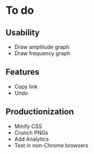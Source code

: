 To do
=====

Usability
---------

- Draw amplitude graph
- Draw frequency graph

Features
--------

- Copy link
- Undo

Productionization
-----------------

- Minify CSS
- Crunch PNGs
- Add Analytics
- Test in non-Chrome browsers

